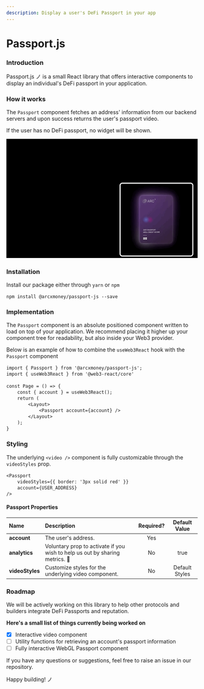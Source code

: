 ```yaml
---
description: Display a user's DeFi Passport in your app
---
```


# Passport.js

### Introduction

Passport.js ノ is a small React library that offers interactive components to display an individual's DeFi passport in your application. 

### How it works

The `Passport` component fetches an address' information from our backend servers and upon success returns the user's passport video.

 If the user has no DeFi passport, no widget will be shown.

![Passport component](../.gitbook/assets/defi-passport.gif)

### Installation

Install our package either through `yarn` or `npm`

```text
npm install @arcxmoney/passport-js --save
```

### Implementation

The `Passport` component is an absolute positioned component written to load on top of your application. We recommend placing it higher up your component tree for readability, but also inside your Web3 provider.

Below is an example of how to combine the `useWeb3React` hook with the `Passport` component

```text
import { Passport } from '@arcxmoney/passport-js';
import { useWeb3React } from '@web3-react/core'

const Page = () => {
    const { account } = useWeb3React();
    return (
        <Layout>
            <Passport account={account} />
        </Layout>
    );
}
```

### Styling

The underlying `<video />` component is fully customizable through the `videoStyles` prop.

```text
<Passport
    videoStyles={{ border: '3px solid red' }}
    account={USER_ADDRESS} 
/>
```

#### Passport Properties

| Name | Description | Required? | Default Value |
| :--- | :--- | :---: | :---: |
| **account** | The user's address. | Yes |  |
| **analytics** | Voluntary prop to activate if you wish to help us out by sharing metrics. 🙂 | No | true |
| **videoStyles** | Customize styles for the  underlying video component. | No | Default Styles |

### Roadmap

We will be actively working on this library to help other protocols and builders integrate DeFi Passports and reputation.  
  
**Here's a small list of things currently being worked on** 

* [x] Interactive video component
* [ ] Utility functions for retrieving an account's passport information
* [ ] Fully interactive WebGL Passport component

If you have any questions or suggestions, feel free to raise an issue in our repository.  
  
Happy building! ノ

